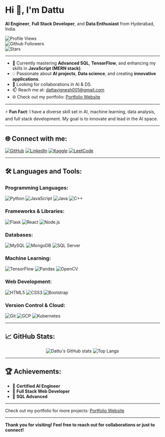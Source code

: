# Hi 👋, I'm **Dattu**

**AI Engineer**, **Full Stack Developer**, and **Data Enthusiast** from Hyderabad, India.

![Profile Views](https://komarev.com/ghpvc/?username=dattu145&color=blueviolet&style=flat-square)  
![Github Followers](https://img.shields.io/github/followers/dattu145?style=social)  
![Stars](https://img.shields.io/github/stars/dattu145?style=social)

---

- 🌱 Currently mastering **Advanced SQL**, **TensorFlow**, and enhancing my skills in **JavaScript (MERN stack)**.
- 💡 Passionate about **AI projects**, **Data science**, and creating **innovative applications**.
- 🤝 Looking for collaborations in AI & DS.
- 📫 Reach me at: [dattavignesh001@gmail.com](mailto:dattavignesh001@gmail.com)
- 🌐 Check out my portfolio: [Portfolio Website](https://my-portfolio-2zpt.onrender.com/)

---

⚡ **Fun Fact**: I have a diverse skill set in AI, machine learning, data analysis, and full stack development. My goal is to innovate and lead in the AI space.

---

## 🌐 Connect with me:

[![GitHub](https://img.shields.io/badge/GitHub-%2312100E.svg?style=for-the-badge&logo=github&logoColor=white)](https://github.com/dattu145)
[![LinkedIn](https://img.shields.io/badge/LinkedIn-%230077B5.svg?style=for-the-badge&logo=linkedin&logoColor=white)](https://www.linkedin.com/in/datta-vignesh-b09437223/)
[![Kaggle](https://img.shields.io/badge/Kaggle-%231DA1F2.svg?style=for-the-badge&logo=kaggle&logoColor=white)](https://www.kaggle.com/dattu145233)
[![LeetCode](https://img.shields.io/badge/LeetCode-%231DA1F2.svg?style=for-the-badge&logo=leetcode&logoColor=white)](https://leetcode.com/u/dattu145233/)


---

## 🛠️ **Languages and Tools**:

### **Programming Languages**:
![Python](https://img.shields.io/badge/Python-%2314354C?style=for-the-badge&logo=python&logoColor=yellow)
![JavaScript](https://img.shields.io/badge/JavaScript-%23323330.svg?style=for-the-badge&logo=javascript&logoColor=yellow)
![Java](https://img.shields.io/badge/Java-%23ED8B00.svg?style=for-the-badge&logo=java&logoColor=white)
![C++](https://img.shields.io/badge/C++-%2300599C?style=for-the-badge&logo=cplusplus&logoColor=white)

### **Frameworks & Libraries**:
![Flask](https://img.shields.io/badge/Flask-%23000000.svg?style=for-the-badge&logo=flask&logoColor=white)
![React](https://img.shields.io/badge/React-%2361DAFB.svg?style=for-the-badge&logo=react&logoColor=black)
![Node.js](https://img.shields.io/badge/Node.js-%23339933.svg?style=for-the-badge&logo=node.js&logoColor=white)

### **Databases**:
![MySQL](https://img.shields.io/badge/MySQL-%2300f.svg?style=for-the-badge&logo=mysql&logoColor=white)
![MongoDB](https://img.shields.io/badge/MongoDB-%2347A248.svg?style=for-the-badge&logo=mongodb&logoColor=white)
![SQL Server](https://img.shields.io/badge/SQL_Server-%23CC2927?style=for-the-badge&logo=microsoft-sql-server&logoColor=white)

### **Machine Learning**:
![TensorFlow](https://img.shields.io/badge/TensorFlow-%23FF6F00.svg?style=for-the-badge&logo=tensorflow&logoColor=white)
![Pandas](https://img.shields.io/badge/Pandas-%23150458.svg?style=for-the-badge&logo=pandas&logoColor=white)
![OpenCV](https://img.shields.io/badge/OpenCV-%23white.svg?style=for-the-badge&logo=opencv&logoColor=black)

### **Web Development**:
![HTML5](https://img.shields.io/badge/HTML5-%23E34F26.svg?style=for-the-badge&logo=html5&logoColor=white)
![CSS3](https://img.shields.io/badge/CSS3-%231572B6.svg?style=for-the-badge&logo=css3&logoColor=white)
![Bootstrap](https://img.shields.io/badge/Bootstrap-%23563D7C.svg?style=for-the-badge&logo=bootstrap&logoColor=white)

### **Version Control & Cloud**:
![Git](https://img.shields.io/badge/Git-%23F05033.svg?style=for-the-badge&logo=git&logoColor=white)
![GCP](https://img.shields.io/badge/Google_Cloud-%234285F4.svg?style=for-the-badge&logo=google-cloud&logoColor=white)
![Kubernetes](https://img.shields.io/badge/Kubernetes-%23326CE5.svg?style=for-the-badge&logo=kubernetes&logoColor=white)

---

## 📈 **GitHub Stats**:

<div align="center">
  
  ![Dattu's GitHub stats](https://github-readme-stats.vercel.app/api?username=dattu145&show_icons=true&theme=radical)
  ![Top Langs](https://github-readme-stats.vercel.app/api/top-langs/?username=dattu145&layout=compact&theme=radical)

</div>

---

## 🏆 **Achievements**:
- 🥇 **Certified AI Engineer**
- 🥈 **Full Stack Web Developer**
- 🥉 **SQL Advanced**

---

Check out my portfolio for more projects: [Portfolio Website](https://my-portfolio-2zpt.onrender.com/)

---

**Thank you for visiting! Feel free to reach out for collaborations or just to connect!**
